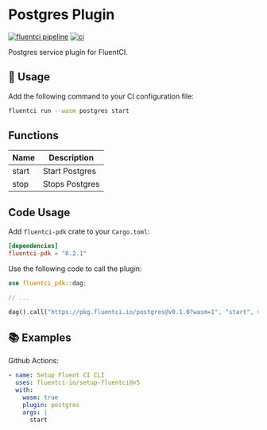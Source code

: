 # Postgres Plugin

[![fluentci pipeline](https://shield.fluentci.io/x/postgres)](https://pkg.fluentci.io/postgres)
[![ci](https://github.com/fluentci-io/services/actions/workflows/postgres.yml/badge.svg)](https://github.com/fluentci-io/services/actions/workflows/postgres.yml)

Postgres service plugin for FluentCI.

## 🚀 Usage

Add the following command to your CI configuration file:

```bash
fluentci run --wasm postgres start
```

## Functions

| Name   | Description                                 |
| ------ | --------------------------------------------|
| start  | Start Postgres                                 |
| stop   | Stops Postgres                                 |

## Code Usage

Add `fluentci-pdk` crate to your `Cargo.toml`:

```toml
[dependencies]
fluentci-pdk = "0.2.1"
```

Use the following code to call the plugin:

```rust
use fluentci_pdk::dag;

// ...

dag().call("https://pkg.fluentci.io/postgres@v0.1.0?wasm=1", "start", vec![])?;
```

## 📚 Examples

Github Actions:

```yaml
- name: Setup Fluent CI CLI
  uses: fluentci-io/setup-fluentci@v5
  with:
    wasm: true
    plugin: postgres
    args: |
      start
```

